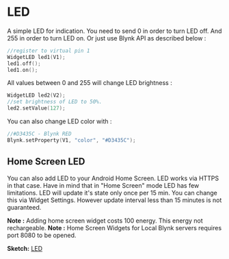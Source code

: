 # LED

A simple LED for indication. You need to send 0 in order to turn LED off. And 255 in order to turn LED on. Or just use Blynk API as described below :

```cpp
//register to virtual pin 1
WidgetLED led1(V1);
led1.off();
led1.on();
```

All values between 0 and 255 will change LED brightness :

```cpp
WidgetLED led2(V2);
//set brightness of LED to 50%.
led2.setValue(127);
```

You can also change LED color with :

```cpp
//#D3435C - Blynk RED 
Blynk.setProperty(V1, "color", "#D3435C");
```

## Home Screen LED

You can also add LED to your Android Home Screen. LED works via HTTPS in that case. Have in mind that in "Home Screen" mode LED has few limitations. LED will update it's state only once per 15 min. You can change this via Widget Settings. However update interval less than 15 minutes is not guaranteed.

**Note :** Adding home screen widget costs 100 energy. This energy not rechargeable. **Note :** Home Screen Widgets for Local Blynk servers requires port 8080 to be opened.

**Sketch:** [LED](https://github.com/blynkkk/blynk-library/blob/master/examples/Widgets/LED/LED_Blink/LED_Blink.ino)

